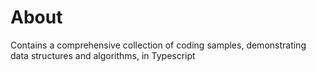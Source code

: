 # About
Contains a comprehensive collection of coding samples, demonstrating data structures and algorithms, in Typescript
